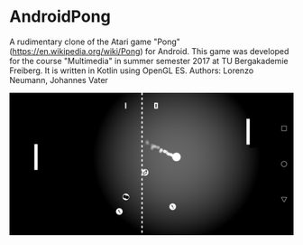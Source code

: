 # AndroidPong
A rudimentary clone of the Atari game "Pong" (https://en.wikipedia.org/wiki/Pong) for Android. This game was developed for the course "Multimedia"  in summer semester 2017 at TU Bergakademie Freiberg. It is written in Kotlin using OpenGL ES. 
Authors: Lorenzo Neumann, Johannes Vater

![game screenshot](screenshot.png)
